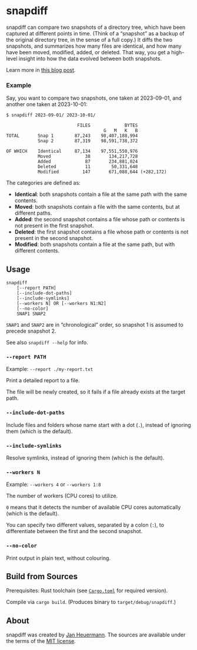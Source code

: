 # snapdiff

snapdiff can compare two snapshots of a directory tree, which have been captured at different points in time.
(Think of a “snapshot” as a backup of the original directory tree, in the sense of a full copy.)
It diffs the two snapshots, and summarizes how many files are identical, and how many have been moved, modified, added, or deleted.
That way, you get a high-level insight into how the data evolved between both snapshots.

Learn more in [this blog post](https://www.jotaen.net/iE3XC).

### Example

Say, you want to compare two snapshots, one taken at 2023-09-01, and another one taken at 2023-10-01:

```
$ snapdiff 2023-09-01/ 2023-10-01/

                           FILES             BYTES
                                     G   M   K   B
TOTAL       Snap 1        87,243    98,407,188,994
            Snap 2        87,319    98,591,738,372
            
OF WHICH    Identical     87,134    97,551,550,976
            Moved             38       134,217,728
            Added             87       234,881,024
            Deleted           11        50,331,648
            Modified         147       671,088,644 (+282,172)
```

The categories are defined as:

- **Identical**: both snapshots contain a file at the same path with the same contents.
- **Moved**: both snapshots contain a file with the same contents, but at different paths.
- **Added**: the second snapshot contains a file whose path or contents is not present in the first snapshot.
- **Deleted**: the first snapshot contains a file whose path or contents is not present in the second snapshot.
- **Modified**: both snapshots contain a file at the same path, but with different contents.

## Usage

```
snapdiff
    [--report PATH]
    [--include-dot-paths]
    [--include-symlinks]
    [--workers N] OR [--workers N1:N2]
    [--no-color]
    SNAP1 SNAP2
```

`SNAP1` and `SNAP2` are in “chronological” order, so snapshot 1 is assumed to precede snapshot 2.

See also `snapdiff --help` for info.

### `--report PATH`

Example: `--report ./my-report.txt`

Print a detailed report to a file.

The file will be newly created, so it fails if a file already exists at the target path. 

### `--include-dot-paths`

Include files and folders whose name start with a dot (`.`), instead of ignoring them (which is the default).

### `--include-symlinks`

Resolve symlinks, instead of ignoring them (which is the default).

### `--workers N`

Example: `--workers 4` or `--workers 1:8`

The number of workers (CPU cores) to utilize.

`0` means that it detects the number of available CPU cores automatically (which is the default).

You can specify two different values, separated by a colon (`:`), to differentiate between the first and the second snapshot.

### `--no-color`

Print output in plain text, without colouring.

## Build from Sources

Prerequisites: Rust toolchain (see [`Cargo.toml`](./Cargo.toml) for required version).

Compile via `cargo build`. (Produces binary to `target/debug/snapdiff`.)

## About

snapdiff was created by [Jan Heuermann](https://www.jotaen.net). The sources are available under the terms of the [MIT license](./LICENSE).
